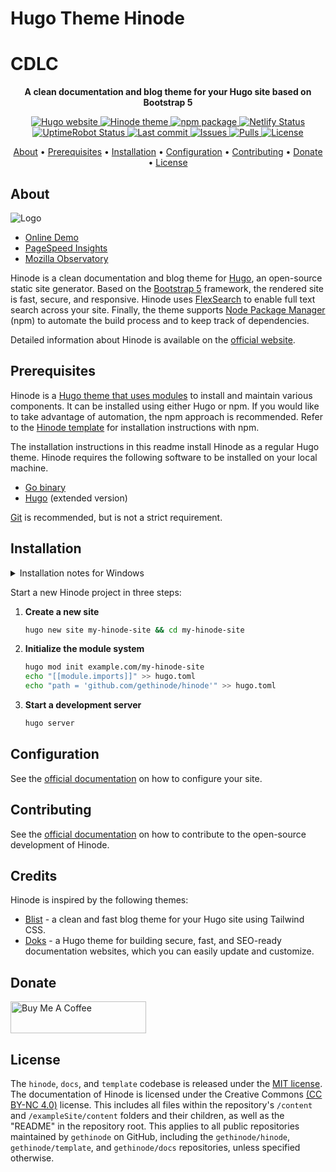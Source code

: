 # Hugo Theme Hinode

# CDLC

<!-- markdownlint-disable MD033 -->
<!-- Tagline -->
<p align="center">
    <b>A clean documentation and blog theme for your Hugo site based on Bootstrap 5</b>
    <br />
</p>

<!-- Badges -->
<p align="center">
    <a href="https://gohugo.io">
        <img src="https://img.shields.io/badge/generator-hugo-brightgreen" alt="Hugo website">
    </a>
    <a href="https://gethinode.com">
        <img src="https://img.shields.io/badge/theme-hinode-blue" alt="Hinode theme">
    </a>
    <a href="https://www.npmjs.com/package/%40gethinode/hinode">
        <img src="https://img.shields.io/npm/v/%40gethinode/hinode" alt="npm package">
    </a>
    <a href="https://app.netlify.com/sites/gethinode-demo/deploys">
        <img src="https://img.shields.io/netlify/0ad42e3e-fdfa-4d37-8e26-58badd429a67"  alt="Netlify Status">
    </a>
    <a href="https://stats.uptimerobot.com/xyGVYhLJmV">
        <img src="https://img.shields.io/uptimerobot/status/m791334689-73d9dfc82030f4f955b2d6bb" alt="UptimeRobot Status">
    </a>
    <a href="https://github.com/gethinode/hinode/commits/main">
        <img src="https://img.shields.io/github/last-commit/gethinode/hinode.svg" alt="Last commit">
    </a>
    <a href="https://github.com/gethinode/hinode/issues">
        <img src="https://img.shields.io/github/issues/gethinode/hinode.svg" alt="Issues">
    </a>
    <a href="https://github.com/gethinode/hinode/pulls">
        <img src="https://img.shields.io/github/issues-pr-raw/gethinode/hinode.svg" alt="Pulls">
    </a>
    <a href="https://github.com/gethinode/hinode/blob/main/LICENSE">
        <img src="https://img.shields.io/github/license/gethinode/hinode" alt="License">
    </a>
</p>

<!-- Table of Contents -->
<p align="center">
  <a href="#about">About</a> •
  <a href="#prerequisites">Prerequisites</a> •
  <a href="#installation">Installation</a> •
  <a href="#configuration">Configuration</a> •
  <a href="#contributing">Contributing</a> •
  <a href="#donate">Donate</a> •
  <a href="#license">License</a>
</p>
<!-- markdownlint-enable MD033 -->

## About

![Logo](https://raw.githubusercontent.com/gethinode/hinode/main/static/img/logo.png)

- [Online Demo][demo]
- [PageSpeed Insights][pagespeed]
- [Mozilla Observatory][observatory]

Hinode is a clean documentation and blog theme for [Hugo][hugo], an open-source static site generator. Based on the [Bootstrap 5][bootstrap] framework, the rendered site is fast, secure, and responsive. Hinode uses [FlexSearch][flexsearch] to enable full text search across your site. Finally, the theme supports [Node Package Manager][npm] (npm) to automate the build process and to keep track of dependencies.

Detailed information about Hinode is available on the [official website][website].

## Prerequisites

Hinode is a [Hugo theme that uses modules][hugo_modules] to install and maintain various components. It can be installed using either Hugo or npm. If you would like to take advantage of automation, the npm approach is recommended. Refer to the [Hinode template][repository_template] for installation instructions with npm.

The installation instructions in this readme install Hinode as a regular Hugo theme. Hinode requires the following software to be installed on your local machine.

- [Go binary][golang_download]
- [Hugo][hugo_download] (extended version)

[Git][git_download] is recommended, but is not a strict requirement.

## Installation

<!-- markdownlint-disable MD033 -->
<details>
<summary>Installation notes for Windows</summary>

The installation for Windows requires PowerShell v7. Download it from the Microsoft Store as needed. Check your current version with the command `$PSVersionTable`.

</details>
<!-- markdownlint-enable MD033 -->

Start a new Hinode project in three steps:

1. **Create a new site**

   ```bash
   hugo new site my-hinode-site && cd my-hinode-site
   ```

2. **Initialize the module system**

   ```bash
   hugo mod init example.com/my-hinode-site
   echo "[[module.imports]]" >> hugo.toml
   echo "path = 'github.com/gethinode/hinode'" >> hugo.toml
   ```

3. **Start a development server**

   ```bash
   hugo server
   ```

## Configuration

See the [official documentation][getstarted] on how to configure your site.

## Contributing

See the [official documentation][contribute] on how to contribute to the open-source development of Hinode.

## Credits

Hinode is inspired by the following themes:

- [Blist][blist] - a clean and fast blog theme for your Hugo site using Tailwind CSS.
- [Doks][doks] - a Hugo theme for building secure, fast, and SEO-ready documentation websites, which you can easily update and customize.

## Donate

<!-- markdownlint-disable MD033 -->

<a href="https://www.buymeacoffee.com/markdumay" target="_blank" rel="noopener noreferrer"><img src="https://cdn.buymeacoffee.com/buttons/lato-orange.png" alt="Buy Me A Coffee" style="height: 51px !important;width: 217px !important;"></a>

<!-- markdownlint-enable MD033 -->

## License

The `hinode`, `docs`, and `template` codebase is released under the [MIT license][license]. The documentation of Hinode is licensed under the Creative Commons [(CC BY-NC 4.0)][cc-by-nc-4.0] license. This includes all files within the repository's `/content` and `/exampleSite/content` folders and their children, as well as the "README" in the repository root. This applies to all public repositories maintained by `gethinode` on GitHub, including the `gethinode/hinode`, `gethinode/template`, and `gethinode/docs` repositories, unless specified otherwise.

<!-- MARKDOWN PUBLIC LINKS -->

[blist]: https://github.com/apvarun/blist-hugo-theme
[bootstrap]: https://getbootstrap.com
[cc-by-nc-4.0]: https://creativecommons.org/licenses/by-nc/4.0/
[doks]: https://github.com/h-enk/doks
[flexsearch]: https://github.com/nextapps-de/flexsearch
[git_download]: https://git-scm.com
[hugo]: https://gohugo.io
[hugo_download]: https://gohugo.io/installation
[hugo_modules]: https://gohugo.io/hugo-modules/
[netlify]: https://www.netlify.com
[nodejs]: https://nodejs.org
[npm]: https://www.npmjs.com
[observatory]: https://observatory.mozilla.org/analyze/demo.gethinode.com
[pagespeed]: https://pagespeed.web.dev/report?url=https%3A%2F%2Fdemo.gethinode.com%2F

<!-- MARKDOWN MAINTAINED LINKS -->

[contribute]: https://gethinode.com/contribute
[getstarted]: https://gethinode.com/docs
[golang_download]: https://go.dev/dl/
[demo]: https://demo.gethinode.com/
[license]: https://github.com/gethinode/hinode/blob/main/LICENSE
[repository]: https://github.com/gethinode/hinode.git
[repository_template]: https://github.com/gethinode/template.git
[website]: https://gethinode.com/
